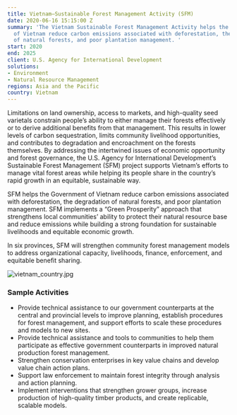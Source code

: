 ```yaml
---
title: Vietnam—Sustainable Forest Management Activity (SFM)
date: 2020-06-16 15:15:00 Z
summary: 'The Vietnam Sustainable Forest Management Activity helps the Government
  of Vietnam reduce carbon emissions associated with deforestation, the degradation
  of natural forests, and poor plantation management. '
start: 2020
end: 2025
client: U.S. Agency for International Development
solutions:
- Environment
- Natural Resource Management
regions: Asia and the Pacific
country: Vietnam
---
```


Limitations on land ownership, access to markets, and high-quality seed varietals constrain people’s ability to either manage their forests effectively or to derive additional benefits from that management. This results in lower levels of carbon sequestration, limits community livelihood opportunities, and contributes to degradation and encroachment on the forests themselves. By addressing the intertwined issues of economic opportunity and forest governance, the U.S. Agency for International Development’s Sustainable Forest Management (SFM) project supports Vietnam’s efforts to manage vital forest areas while helping its people share in the country’s rapid growth in an equitable, sustainable way.  

SFM helps the Government of Vietnam reduce carbon emissions associated with deforestation, the degradation of natural forests, and poor plantation management. SFM implements a “Green Prosperity” approach that strengthens local communities’ ability to protect their natural resource base and reduce emissions while building a strong foundation for sustainable livelihoods and equitable economic growth.
 
In six provinces, SFM will strengthen community forest management models to address organizational capacity, livelihoods, finance, enforcement, and equitable benefit sharing. 

![vietnam_country.jpg](/uploads/vietnam_country.jpg)

### Sample Activities
 
* Provide technical assistance to our government counterparts at the central and provincial levels to improve planning, establish procedures for forest management, and support efforts to scale these procedures and models to new sites. 
* Provide technical assistance and tools to communities to help them participate as effective government counterparts in improved natural production forest management. 
* Strengthen conservation enterprises in key value chains and develop value chain action plans. 
* Support law enforcement to maintain forest integrity through analysis and action planning.
* Implement interventions that strengthen grower groups, increase production of high-quality timber products, and create replicable, scalable models. 